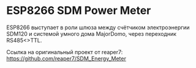 ESP8266 SDM Power Meter
=================

ESP8266 выступает в роли шлюза между счётчиком электроэнергии SDM120 и системой умного дома MajorDomo, через переходник RS485<>TTL.


Ссылка на оригинальный проект от reaper7: https://github.com/reaper7/SDM_Energy_Meter
